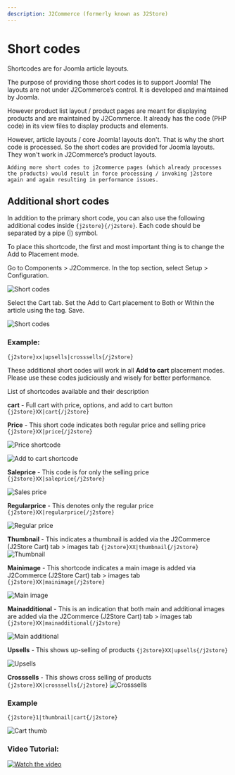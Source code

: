 ```yaml
---
description: J2Commerce (formerly known as J2Store)
---
```


# Short codes

Shortcodes are for Joomla article layouts.

The purpose of providing those short codes is to support Joomla! The layouts are not under J2Commerce’s control. It is developed and maintained by Joomla.

However product list layout / product pages are meant for displaying products and are maintained by J2Commerce. It already has the code (PHP code) in its view files to display products and elements.

However, article layouts / core Joomla! layouts don't. That is why the short code is processed. So the short codes are provided for Joomla layouts. They won't work in J2Commerce’s product layouts.

```
Adding more short codes to j2commerce pages (which already processes the products) would result in force processing / invoking j2store again and again resulting in performance issues.
```

## Additional short codes <a href="#additional-short-codes" id="additional-short-codes"></a>

In addition to the primary short code, you can also use the following additional codes inside `{j2store}{/j2store}`. Each code should be separated by a pipe (|) symbol.

To place this shortcode, the first and most important thing is to change the Add to Placement mode.

Go to Components > J2Commerce. In the top section, select Setup > Configuration.&#x20;

![Short codes](<../../assets/cart_button2.webp>)

Select the Cart tab. Set the Add to Cart placement to Both or Within the article using the tag. Save.

![Short codes](<../../assets/cart_button1.webp>)

### Example: <a href="#example" id="example"></a>

`{j2store}xx|upsells|crosssells{/j2store}`

These additional short codes will work in all **Add to cart** placement modes. Please use these codes judiciously and wisely for better performance.

List of shortcodes available and their description

**cart** - Full cart with price, options, and add to cart button `{j2store}XX|cart{/j2store}`

**Price** - This short code indicates both regular price and selling price `{j2store}XX|price{/j2store}`

![Price shortcode](https://raw.githubusercontent.com/j2store/doc-images/master/catalog/short-codes/shortcode_price.png)

![Add to cart shortcode](https://raw.githubusercontent.com/j2store/doc-images/master/catalog/short-codes/shortcode_cart.png)

**Saleprice** - This code is for only the selling price `{j2store}XX|saleprice{/j2store}`

![Sales price](https://raw.githubusercontent.com/j2store/doc-images/master/catalog/short-codes/shortcode_sale_price.png)

**Regularprice** - This denotes only the regular price `{j2store}XX|regularprice{/j2store}`

![Regular price](https://raw.githubusercontent.com/j2store/doc-images/master/catalog/short-codes/shortcode_regular_price.png)

**Thumbnail** - This indicates a thumbnail is added via the J2Commerce (J2Store Cart) tab > images tab `{j2store}XX|thumbnail{/j2store}` ![Thumbnail](https://raw.githubusercontent.com/j2store/doc-images/master/catalog/short-codes/shortcode_thumb.png)

**Mainimage** - This shortcode indicates a main image is added via J2Commerce (J2Store Cart) tab > images tab `{j2store}XX|mainimage{/j2store}`

![Main image](https://raw.githubusercontent.com/j2store/doc-images/master/catalog/short-codes/shortcode_main.png)

**Mainadditional** - This is an indication that both main and additional images are added via the J2Commerce (J2Store Cart) tab > images tab `{j2store}XX|mainadditional{/j2store}`

![Main additional](https://raw.githubusercontent.com/j2store/doc-images/master/catalog/short-codes/shortcode_mainadditional.png)

**Upsells** - This shows up-selling of products `{j2store}XX|upsells{/j2store}`

![Upsells](https://raw.githubusercontent.com/j2store/doc-images/master/catalog/short-codes/shortcode_upsells.png)

**Crosssells** - This shows cross selling of products `{j2store}XX|crosssells{/j2store}` ![Crosssells](https://raw.githubusercontent.com/j2store/doc-images/master/catalog/short-codes/shortcode_crosssells.png)

### Example <a href="#example-1" id="example-1"></a>

`{j2store}1|thumbnail|cart{/j2store}`

![Cart thumb](https://raw.githubusercontent.com/j2store/doc-images/master/catalog/short-codes/shortcode_cart_thumb.png)

### Video Tutorial: <a href="#video-tutorial" id="video-tutorial"></a>

[![Watch the video](https://img.youtube.com/vi/YwgwQj83cMo/hqdefault.jpg)](https://www.youtube.com/watch?v=YwgwQj83cMo)
